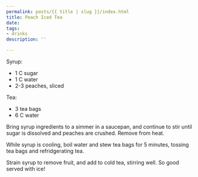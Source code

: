 ```yaml
---
permalink: posts/{{ title | slug }}/index.html
title: Peach Iced Tea
date: 
tags:
- drinks
description: ''

---
```

Syrup:

* 1 C sugar
* 1 C water
* 2-3 peaches, sliced

Tea:

* 3 tea bags
* 6 C water

Bring syrup ingredients to a simmer in a saucepan, and continue to stir until sugar is dissolved and peaches are crushed. Remove from heat. 

While syrup is cooling, boil water and stew tea bags for 5 minutes, tossing tea bags and refridgerating tea. 

Strain syrup to remove fruit, and add to cold tea, stirring well. So good served with ice! 